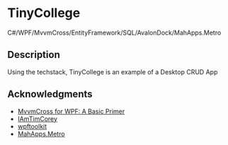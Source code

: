 # TinyCollege
C#/WPF/MvvmCross/EntityFramework/SQL/AvalonDock/MahApps.Metro

## Description

Using the techstack, TinyCollege is an example of a Desktop CRUD App

## Acknowledgments
* [MvvmCross for WPF: A Basic Primer](https://www.codeproject.com/Articles/5273075/MvvmCross-for-WPF-A-Basic-Primer)
* [IAmTimCorey](https://www.youtube.com/watch?v=8E000zu8UhQ)
* [wpftoolkit](https://github.com/xceedsoftware/wpftoolkit)
* [MahApps.Metro](https://mahapps.com/)
